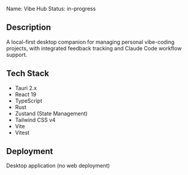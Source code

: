 Name: Vibe Hub
Status: in-progress

## Description

A local-first desktop companion for managing personal vibe-coding projects, with integrated feedback tracking and Claude Code workflow support.

## Tech Stack

- Tauri 2.x
- React 19
- TypeScript
- Rust
- Zustand (State Management)
- Tailwind CSS v4
- Vite
- Vitest

## Deployment

Desktop application (no web deployment)
